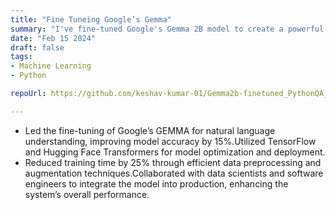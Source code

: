 ```yaml
---
title: "Fine Tuneing Google’s Gemma"
summary: "I've fine-tuned Google's Gemma 2B model to create a powerful Python language question-answering tool. "
date: "Feb 15 2024"
draft: false
tags:
- Machine Learning
- Python

repoUrl: https://github.com/keshav-kumar-01/Gemma2b-finetuned_PythonQA_keshav

---
```


- Led the fine-tuning of Google’s GEMMA for natural language understanding, improving model accuracy by
15%.Utilized TensorFlow and Hugging Face Transformers for model optimization and deployment.
- Reduced training time by 25% through efficient data preprocessing and augmentation techniques.Collaborated with
data scientists and software engineers to integrate the model into production, enhancing the system’s overall
performance.